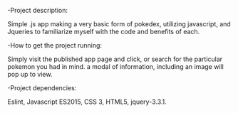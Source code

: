 -Project description:

Simple .js app making a very basic form of pokedex, utilizing javascript, and Jqueries to familiarize myself with the code and benefits of each.


-How to get the project running:

Simply visit the published app page and click, or search for the particular pokemon you had in mind. a modal of information, including an image will pop up to view.


-Project dependencies:

Eslint, Javascript ES2015, CSS 3, HTML5, jquery-3.3.1.
